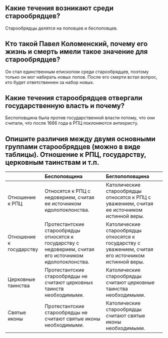 ## Какие течения возникают среди старообрядцев?

Старообрядцы делятся на поповцев и беспоповцев. 

## Кто такой Павел Коломенский, почему его жизнь и смерть имели такое значение для старообрядцев?

Он стал единственным епископом среди старообрядцев, поэтому только он мог набирать новых попов. После его смерти встал вопрос, кто будет ответственнен за набор новых.

## Какие течения старообрядцев отвергали государственную власть и почему?

Беспоповщина была против государственной власти потому, что они считали, что после 1666 года в РПЦ поклоняются антихристу.

## Опишите различия между двумя основными группами старообрядцев (можно в виде таблицы). Отношение к РПЦ, государству, церковным таинствам и т.п.

||Беспоповщина |Беглопоповщина |
|:-|:-|:-|
|Отношение к РПЦ |Относятся к РПЦ с недоверием, считая ее источником идолопоклонства. |Католические старообрядцы относятся к РПЦ с уважением, считая ее источником истинной веры. |
|Отношение к государству |Протестантские старообрядцы относятся к государству с недоверием, считая его источником идолопоклонства. |Католические старообрядцы относятся к государству с уважением, считая его источником истинной веры. |
|Церковные таинства |Протестантские старообрядцы не считают церковных таинств необходимыми. |Католические старообрядцы считают церковные таинства необходимыми. |
|Святые иконы |Протестантские старообрядцы не считают святые иконы необходимыми. |Католические старообрядцы считают святые иконы необходимыми. |
